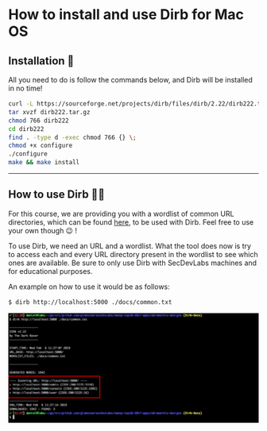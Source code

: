 # How to install and use Dirb for Mac OS

## Installation 🔧

All you need to do is follow the commands below, and Dirb will be installed in no time!

```sh
curl -L https://sourceforge.net/projects/dirb/files/dirb/2.22/dirb222.tar.gz/download -o dirb222.tar.gz
tar xvzf dirb222.tar.gz
chmod 766 dirb222
cd dirb222
find . -type d -exec chmod 766 {} \;
chmod +x configure
./configure
make && make install
```

---

## How to use Dirb 👨‍💻

For this course, we are providing you with a wordlist of common URL directories, which can be found [here][1], to be used with Dirb. Feel free to use your own though 😉 !

To use Dirb, we need an URL and a wordlist. What the tool does now is try to access each and every URL directory present in the wordlist to see which ones are available. Be sure to only use Dirb with SecDevLabs machines and for educational purposes.

An example on how to use it would be as follows:

```sh
$ dirb http://localhost:5000 ./docs/common.txt
```

<p align="center">
    <img src="../owasp-top10-2017-apps/a8/amarelo-designs/docs/attack2.png"/>
</p>

[1]: ./common.txt